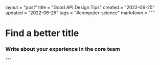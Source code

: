 layout = "post"
title = "Good API Design Tips"
created = "2022-06-25"
updated = "2022-06-25"
tags = "#computer-science"
markdown = """
# Find a better title

### Write about your experience in the core team
"""